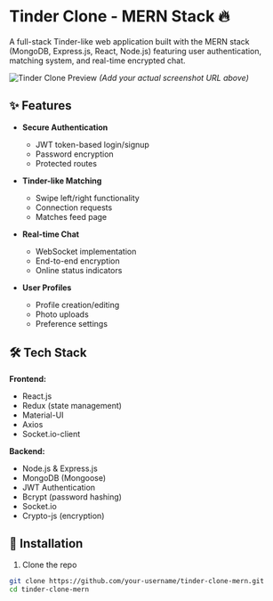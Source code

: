 # Tinder Clone - MERN Stack 🔥

A full-stack Tinder-like web application built with the MERN stack (MongoDB, Express.js, React, Node.js) featuring user authentication, matching system, and real-time encrypted chat.

![Tinder Clone Preview](https://i.imgur.com/JqkX9zN.png) 
*(Add your actual screenshot URL above)*

## ✨ Features

- **Secure Authentication**
  - JWT token-based login/signup
  - Password encryption
  - Protected routes

- **Tinder-like Matching**
  - Swipe left/right functionality
  - Connection requests
  - Matches feed page

- **Real-time Chat**
  - WebSocket implementation
  - End-to-end encryption
  - Online status indicators

- **User Profiles**
  - Profile creation/editing
  - Photo uploads
  - Preference settings

## 🛠 Tech Stack

**Frontend:**
- React.js
- Redux (state management)
- Material-UI
- Axios
- Socket.io-client

**Backend:**
- Node.js & Express.js
- MongoDB (Mongoose)
- JWT Authentication
- Bcrypt (password hashing)
- Socket.io
- Crypto-js (encryption)

## 🚀 Installation

1. Clone the repo
```bash
git clone https://github.com/your-username/tinder-clone-mern.git
cd tinder-clone-mern
